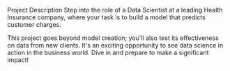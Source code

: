 Project Description
Step into the role of a Data Scientist at a leading Health Insurance company, where your task is to build a model that predicts customer charges.

This project goes beyond model creation; you'll also test its effectiveness on data from new clients. It's an exciting opportunity to see data science in action in the business world. Dive in and prepare to make a significant impact!
